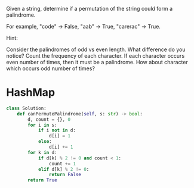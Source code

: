 Given a string, determine if a permutation of the string could form a palindrome.

For example,
"code" -> False, "aab" -> True, "carerac" -> True.

Hint:

Consider the palindromes of odd vs even length. What difference do you notice?
Count the frequency of each character.
If each character occurs even number of times, then it must be a palindrome. How about character which occurs odd number of times?
# HashMap
```python
class Solution:
    def canPermutePalindrome(self, s: str) -> bool:
        d, count = {}, 0
        for i in s:
            if i not in d:
                d[i] = 1
            else:
                d[i] += 1
        for k in d:
            if d[k] % 2 != 0 and count < 1:
                count += 1
            elif d[k] % 2 != 0:
                return False
        return True
```